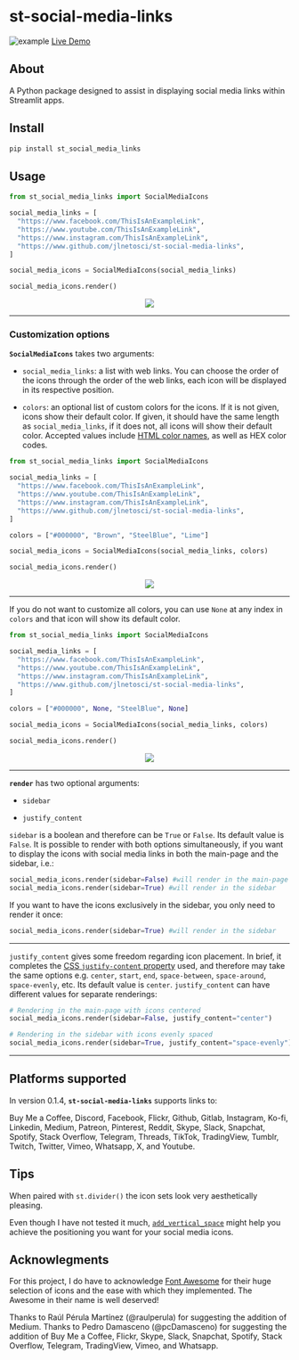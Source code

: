 # st-social-media-links

![example](./img/example.png)
[Live Demo](https://social-media-links.streamlit.app)

## About
A Python package designed to assist in displaying social media links within Streamlit apps.

## Install
```python
pip install st_social_media_links
```

## Usage
```python
from st_social_media_links import SocialMediaIcons

social_media_links = [
  "https://www.facebook.com/ThisIsAnExampleLink",
  "https://www.youtube.com/ThisIsAnExampleLink",
  "https://www.instagram.com/ThisIsAnExampleLink",
  "https://www.github.com/jlnetosci/st-social-media-links",
]

social_media_icons = SocialMediaIcons(social_media_links)

social_media_icons.render()
```

<p align="center" width="100%">
  <img src="./img/icons1.png"> 
  </p>
  
  ---
  
### Customization options
**`SocialMediaIcons`** takes two arguments: 
  
- `social_media_links`: a list with web links. You can choose the order of the icons through the order of the web links, each icon will be displayed in its respective position. 

- `colors`: an optional list of custom colors for the icons. If it is not given, icons show their default color. If given, it should have the same length as `social_media_links`, if it does not, all icons will show their default color. Accepted values include [HTML color names](https://www.w3schools.com/tags/ref_colornames.asp), as well as HEX color codes.

```python
from st_social_media_links import SocialMediaIcons

social_media_links = [
  "https://www.facebook.com/ThisIsAnExampleLink",
  "https://www.youtube.com/ThisIsAnExampleLink",
  "https://www.instagram.com/ThisIsAnExampleLink",
  "https://www.github.com/jlnetosci/st-social-media-links",
]

colors = ["#000000", "Brown", "SteelBlue", "Lime"]

social_media_icons = SocialMediaIcons(social_media_links, colors)

social_media_icons.render()
```

<p align="center" width="100%">
  <img src="./img/colors1.png"> 
</p>
  
----
  
If you do not want to customize all colors, you can use `None` at any index in `colors` and that icon will show its default color.

```python
from st_social_media_links import SocialMediaIcons

social_media_links = [
  "https://www.facebook.com/ThisIsAnExampleLink",
  "https://www.youtube.com/ThisIsAnExampleLink",
  "https://www.instagram.com/ThisIsAnExampleLink",
  "https://www.github.com/jlnetosci/st-social-media-links",
]

colors = ["#000000", None, "SteelBlue", None]

social_media_icons = SocialMediaIcons(social_media_links, colors)

social_media_icons.render()
```
<p align="center" width="100%">
  <img src="./img/colors2.png"> 
  </p>
  
  ----
  
**`render`** has two optional arguments:
  
- `sidebar` 

- `justify_content`

`sidebar` is a boolean and therefore can be `True` or `False`. Its default value is `False`. It is possible to render with both options simultaneously, if you want to display the icons with social media links in both the main-page and the sidebar, i.e.:
  
```python
social_media_icons.render(sidebar=False) #will render in the main-page
social_media_icons.render(sidebar=True) #will render in the sidebar
```

If you want to have the icons exclusively in the sidebar, you only need to render it once: 
  
```python
social_media_icons.render(sidebar=True) #will render in the sidebar
```

---
  
`justify_content` gives some freedom regarding icon placement. In brief, it completes the [CSS `justify-content` property](https://developer.mozilla.org/en-US/docs/Web/CSS/justify-content) used, and therefore may take the same options e.g. `center`, `start`, `end`, `space-between`, `space-around`, `space-evenly`, etc. Its default value is `center`. `justify_content` can have different values for separate renderings: 
  
```python
# Rendering in the main-page with icons centered
social_media_icons.render(sidebar=False, justify_content="center")

# Rendering in the sidebar with icons evenly spaced
social_media_icons.render(sidebar=True, justify_content="space-evenly")
```

---
  
## Platforms supported
  
In version 0.1.4, **`st-social-media-links`** supports links to: 
  
Buy Me a Coffee, Discord, Facebook, Flickr, Github, Gitlab, Instagram, Ko-fi, Linkedin, Medium, Patreon, Pinterest, Reddit, Skype, Slack, Snapchat, Spotify, Stack Overflow, Telegram, Threads, TikTok, TradingView, Tumblr, Twitch, Twitter, Vimeo, Whatsapp, X, and Youtube.  
  
## Tips
  
When paired with `st.divider()` the icon sets look very aesthetically pleasing. 

Even though I have not tested it much, [`add_vertical_space`](https://arnaudmiribel.github.io/streamlit-extras/extras/add_vertical_space/) might help you achieve the positioning you want for your social media icons.

## Acknowlegments

For this project, I do have to acknowledge [Font Awesome](https://fontawesome.com/) for their huge selection of icons and the ease with which they implemented. The Awesome in their name is well deserved! 
  
Thanks to Raúl Pérula Martínez (@raulperula) for suggesting the addition of Medium. Thanks to Pedro Damasceno (@pcDamasceno) for suggesting the addition of Buy Me a Coffee, Flickr, Skype, Slack, Snapchat, Spotify, Stack Overflow, Telegram, TradingView, Vimeo, and Whatsapp.
